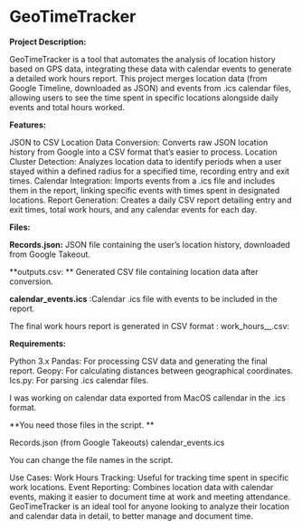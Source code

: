 # GeoTimeTracker

**Project Description:**


GeoTimeTracker is a tool that automates the analysis of location history based on GPS data, integrating these data with calendar events to generate a detailed work hours report. This project merges location data (from Google Timeline, downloaded as JSON) and events from .ics calendar files, allowing users to see the time spent in specific locations alongside daily events and total hours worked.

**Features:**

JSON to CSV Location Data Conversion: Converts raw JSON location history from Google into a CSV format that’s easier to process.
Location Cluster Detection: Analyzes location data to identify periods when a user stayed within a defined radius for a specified time, recording entry and exit times.
Calendar Integration: Imports events from a .ics file and includes them in the report, linking specific events with times spent in designated locations.
Report Generation: Creates a daily CSV report detailing entry and exit times, total work hours, and any calendar events for each day.

**Files:** 

**Records.json:** JSON file containing the user’s location history, downloaded from Google Takeout.

**outputs.csv: ** Generated CSV file containing location data after conversion.

**calendar_events.ics** :Calendar .ics file with events to be included in the report.

 The final work hours report is generated in CSV format : work_hours_<year>_<month>.csv: 


**Requirements:**

Python 3.x
Pandas: For processing CSV data and generating the final report.
Geopy: For calculating distances between geographical coordinates.
Ics.py: For parsing .ics calendar files.

I was working on calendar data exported from MacOS callendar in the .ics format. 

**You need those files in the script. **

Records.json (from Google Takeouts)
calendar_events.ics 

You can change the file names in the script.

Use Cases:
Work Hours Tracking: Useful for tracking time spent in specific work locations.
Event Reporting: Combines location data with calendar events, making it easier to document time at work and meeting attendance.
GeoTimeTracker is an ideal tool for anyone looking to analyze their location and calendar data in detail, to better manage and document time.
